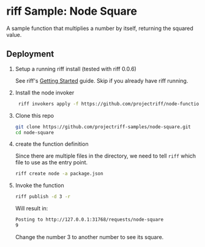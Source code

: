 # riff Sample: Node Square

A sample function that multiplies a number by itself, returning the squared value.

## Deployment

1. Setup a running riff install (tested with riff 0.0.6)

   See riff's [Getting Started](https://github.com/projectriff/riff/blob/master/Getting-Started.adoc) guide. Skip if you already have riff running.

2. Install the node invoker

   ```bash
    riff invokers apply -f https://github.com/projectriff/node-function-invoker/raw/v0.0.8/node-invoker.yaml
   ```

3. Clone this repo

   ```bash
   git clone https://github.com/projectriff-samples/node-square.git
   cd node-square
   ```

4. create the function definition

    Since there are multiple files in the directory, we need to tell `riff` which file to use as the entry point.

   ```bash
   riff create node -a package.json
   ```

4. Invoke the function

   ```bash
   riff publish -d 3 -r
   ```

   Will result in:

   ```txt
   Posting to http://127.0.0.1:31768/requests/node-square
   9
   ```

   Change the number 3 to another number to see its square.
